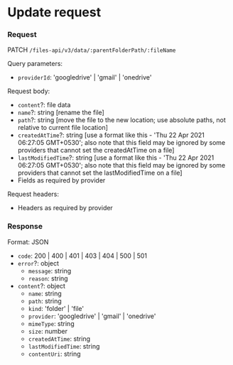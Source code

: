 # Update request

### Request

PATCH `/files-api/v3/data/:parentFolderPath/:fileName`

Query parameters:

- `providerId`: 'googledrive' | 'gmail' | 'onedrive'

Request body:

- `content`?: file data
- `name`?: string [rename the file]
- `path`?: string [move the file to the new location; use absolute paths, not relative to current file location]
- `createdAtTime`?: string [use a format like this - 'Thu 22 Apr 2021 06:27:05 GMT+0530'; also note that this field may be ignored by some providers that cannot set the createdAtTime on a file]
- `lastModifiedTime`?: string [use a format like this - 'Thu 22 Apr 2021 06:27:05 GMT+0530'; also note that this field may be ignored by some providers that cannot set the lastModifiedTime on a file]
- Fields as required by provider

Request headers:

- Headers as required by provider

### Response

Format: JSON

- `code`: 200 | 400 | 401 | 403 | 404 | 500 | 501
- `error`?: object
	- `message`: string
	- `reason`: string
- `content`?: object
	- `name`: string
	- `path`: string
	- `kind`: 'folder' | 'file'
	- `provider`: 'googledrive' | 'gmail' | 'onedrive'
	- `mimeType`: string
	- `size`: number
	- `createdAtTime`: string
	- `lastModifiedTime`: string
	- `contentUri`: string
